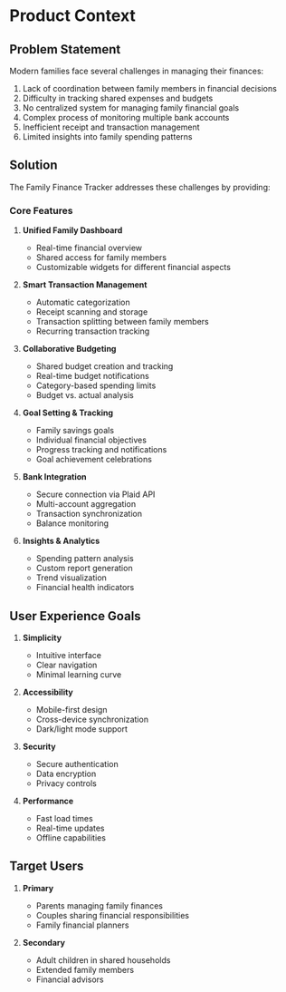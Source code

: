 # Product Context

## Problem Statement

Modern families face several challenges in managing their finances:
1. Lack of coordination between family members in financial decisions
2. Difficulty in tracking shared expenses and budgets
3. No centralized system for managing family financial goals
4. Complex process of monitoring multiple bank accounts
5. Inefficient receipt and transaction management
6. Limited insights into family spending patterns

## Solution

The Family Finance Tracker addresses these challenges by providing:

### Core Features

1. **Unified Family Dashboard**
   - Real-time financial overview
   - Shared access for family members
   - Customizable widgets for different financial aspects

2. **Smart Transaction Management**
   - Automatic categorization
   - Receipt scanning and storage
   - Transaction splitting between family members
   - Recurring transaction tracking

3. **Collaborative Budgeting**
   - Shared budget creation and tracking
   - Real-time budget notifications
   - Category-based spending limits
   - Budget vs. actual analysis

4. **Goal Setting & Tracking**
   - Family savings goals
   - Individual financial objectives
   - Progress tracking and notifications
   - Goal achievement celebrations

5. **Bank Integration**
   - Secure connection via Plaid API
   - Multi-account aggregation
   - Transaction synchronization
   - Balance monitoring

6. **Insights & Analytics**
   - Spending pattern analysis
   - Custom report generation
   - Trend visualization
   - Financial health indicators

## User Experience Goals

1. **Simplicity**
   - Intuitive interface
   - Clear navigation
   - Minimal learning curve

2. **Accessibility**
   - Mobile-first design
   - Cross-device synchronization
   - Dark/light mode support

3. **Security**
   - Secure authentication
   - Data encryption
   - Privacy controls

4. **Performance**
   - Fast load times
   - Real-time updates
   - Offline capabilities

## Target Users

1. **Primary**
   - Parents managing family finances
   - Couples sharing financial responsibilities
   - Family financial planners

2. **Secondary**
   - Adult children in shared households
   - Extended family members
   - Financial advisors 
